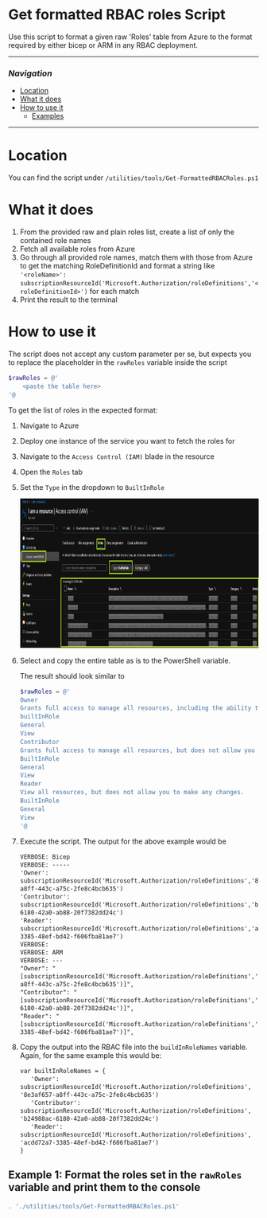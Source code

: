 # Get formatted RBAC roles Script

Use this script to format a given raw 'Roles' table from Azure to the format required by either bicep or ARM in any RBAC deployment.

---

### _Navigation_

- [Location](#location)
- [What it does](#what-it-does)
- [How to use it](#how-to-use-it)
  - [Examples](#examples)

---
# Location

You can find the script under `/utilities/tools/Get-FormattedRBACRoles.ps1`

# What it does

1. From the provided raw and plain roles list, create a list of only the contained role names
1. Fetch all available roles from Azure
1. Go through all provided role names, match them with those from Azure to get the matching RoleDefinitionId and format a string like `'<roleName>': subscriptionResourceId('Microsoft.Authorization/roleDefinitions','<roleDefinitionId>')` for each match
1. Print the result to the terminal

# How to use it

The script does not accept any custom parameter per se, but expects you to replace the placeholder in the `rawRoles` variable inside the script

```PowerShell
$rawRoles = @'
    <paste the table here>
'@
```

To get the list of roles in the expected format:
1. Navigate to Azure
1. Deploy one instance of the service you want to fetch the roles for
1. Navigate to the `Access Control (IAM)` blade in the resource
1. Open the `Roles` tab
1. Set the `Type` in the dropdown to `BuiltInRole`

   <img src="media/rbacRoles.png" alt="Complete deployment flow filtered" height="300">

1. Select and copy the entire table as is to the PowerShell variable.

   The result should look similar to

   ```PowerShell
   $rawRoles = @'
   Owner
   Grants full access to manage all resources, including the ability to assign roles in Azure RBAC.
   builtInRole
   General
   View
   Contributor
   Grants full access to manage all resources, but does not allow you to assign roles in Azure RBAC, manage assignments in Azure Blueprints, or share image galleries.
   BuiltInRole
   General
   View
   Reader
   View all resources, but does not allow you to make any changes.
   BuiltInRole
   General
   View
   '@
   ```
1. Execute the script. The output for the above example would be

    ```text
    VERBOSE: Bicep
    VERBOSE: -----
    'Owner': subscriptionResourceId('Microsoft.Authorization/roleDefinitions','8e3af657-a8ff-443c-a75c-2fe8c4bcb635')
    'Contributor': subscriptionResourceId('Microsoft.Authorization/roleDefinitions','b24988ac-6180-42a0-ab88-20f7382dd24c')
    'Reader': subscriptionResourceId('Microsoft.Authorization/roleDefinitions','acdd72a7-3385-48ef-bd42-f606fba81ae7')
    VERBOSE:
    VERBOSE: ARM
    VERBOSE: ---
    "Owner": "[subscriptionResourceId('Microsoft.Authorization/roleDefinitions','8e3af657-a8ff-443c-a75c-2fe8c4bcb635')]",
    "Contributor": "[subscriptionResourceId('Microsoft.Authorization/roleDefinitions','b24988ac-6180-42a0-ab88-20f7382dd24c')]",
    "Reader": "[subscriptionResourceId('Microsoft.Authorization/roleDefinitions','acdd72a7-3385-48ef-bd42-f606fba81ae7')]",
    ```
1. Copy the output into the RBAC file into the `buildInRoleNames` variable. Again, for the same example this would be:

   ```bicep
   var builtInRoleNames = {
      'Owner': subscriptionResourceId('Microsoft.Authorization/roleDefinitions', '8e3af657-a8ff-443c-a75c-2fe8c4bcb635')
      'Contributor': subscriptionResourceId('Microsoft.Authorization/roleDefinitions', 'b24988ac-6180-42a0-ab88-20f7382dd24c')
      'Reader': subscriptionResourceId('Microsoft.Authorization/roleDefinitions', 'acdd72a7-3385-48ef-bd42-f606fba81ae7')
   }
   ```

## Example 1: Format the roles set in the `rawRoles` variable and print them to the console
```powershell
. './utilities/tools/Get-FormattedRBACRoles.ps1'
```
